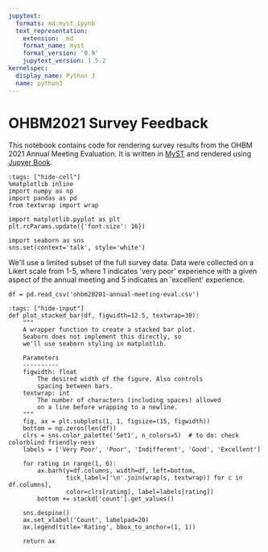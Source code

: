 ```yaml
---
jupytext:
  formats: md:myst,ipynb
  text_representation:
    extension: .md
    format_name: myst
    format_version: '0.9'
    jupytext_version: 1.5.2
kernelspec:
  display_name: Python 3
  name: python3
---
```


# OHBM2021 Survey Feedback

This notebook contains code for rendering survey results from the OHBM 2021 Annual Meeting Evaluation.
It is written in [MyST](https://jupyterbook.org/content/myst.html) and rendered using [Jupyer Book](https://jupyterbook.org/intro.html).

```{code-cell} python3
:tags: ["hide-cell"]
%matplotlib inline
import numpy as np
import pandas as pd
from textwrap import wrap

import matplotlib.pyplot as plt
plt.rcParams.update({'font.size': 16})

import seaborn as sns
sns.set(context='talk', style='white')
```

We'll use a limited subset of the full survey data.
Data were collected on a Likert scale from 1-5, where 1 indicates 'very poor' experience with a given aspect of the annual meeting and 5 indicates an 'excellent' experience.

```{code-cell} python3
df = pd.read_csv('ohbm20201-annual-meeting-eval.csv')
```

```{code-cell} python3
:tags: ["hide-input"]
def plot_stacked_bar(df, figwidth=12.5, textwrap=30):
    """
    A wrapper function to create a stacked bar plot.
    Seaborn does not implement this directly, so
    we'll use seaborn styling in matplotlib.

    Parameters
    ----------
    figwidth: float
        The desired width of the figure. Also controls
        spacing between bars.
    textwrap: int
        The number of characters (including spaces) allowed
        on a line before wrapping to a newline.
    """
    fig, ax = plt.subplots(1, 1, figsize=(15, figwidth))
    bottom = np.zeros(len(df))
    clrs = sns.color_palette('Set1', n_colors=5)  # to do: check colorblind friendly-ness
    labels = ['Very Poor', 'Poor', 'Indifferent', 'Good', 'Excellent']

    for rating in range(1, 6):
        ax.barh(y=df.columns, width=df, left=bottom,
                tick_label=['\n'.join(wrap(s, textwrap)) for c in df.columns],
                color=clrs[rating], label=labels[rating])
        bottom += stackd['count'].get_values()

    sns.despine()
    ax.set_xlabel('Count', labelpad=20)
    ax.legend(title='Rating', bbox_to_anchor=(1, 1))

    return ax
```